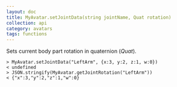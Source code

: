 ```yaml
---
layout: doc
title: MyAvatar.setJointData(string jointName, Quat rotation) 
collection: api
category: avatars
tags: functions
---
```


Sets current body part rotation in quaternion (_Quat_). 

```
> MyAvatar.setJointData("LeftArm", {x:3, y:2, z:1, w:0})
< undefined
> JSON.stringify(MyAvatar.getJointRotation("LeftArm"))
< {"x":3,"y":2,"z":1,"w":0}
```
